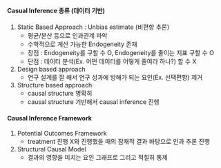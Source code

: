 #### Casual Inference 종류 (데이터 기반)

1. Static Based Approach : Unbias estimate (비편향 추론)
    * 평균/분산 등으로 인과관계 파악
    * 수학적으로 계산 가능한 Endogeneity 존재
    * 장점 : Endogeneity를 구할 수 O, Endogeneity를 줄이는 지표 구할 수 O
    * 단점 : 데이터 분석(Ex. 어떤 데이터를 어떻게 줄여라 하나?) 할 수 X
2. Design based approach
    * 연구 설계를 잘 해서 연구 성과에 방해가 되는 요인(Ex. 선택편향) 제거
3. Structure based approach
    * causal structure 명확히 
    * causal structure 기반해서 causal inference 진행

  
#### Causal Inference Framework
1. Potential Outcomes Framework
    * treatment 진행 X와 진행했을 때의 잠재적 결과 바탕으로 인과 추론 진행
2. Structural Causal Model
     * 결과의 영향을 미치는 요인 그래프로 그리고 적절히 통제


